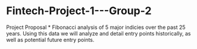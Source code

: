 # Fintech-Project-1---Group-2

Project Proposal
    * Fibonacci analysis of 5 major indicies over the past 25 years. Using this data we will analyze and detail entry points historically, as well as potential future entry points.